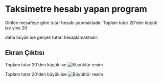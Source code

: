 # Taksimetre hesabı yapan program

Girilen mesafeye göre tutar hesabı yapmaktadır. Toplam tutar 20'den küçük ise yine 20<p>
daha büyük ise gerçek tutarı hesaplamaktadır.

## Ekran Çıktısı
Toplam tutar 20'den küçük ise 
![Küçüktür resim](https://i.hizliresim.com/2mcday1.png)

Toplam tutar 20'den büyük ise 
![Büyüktür resim](https://i.hizliresim.com/4kurlf3.png)
